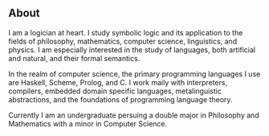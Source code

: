 ## About

I am a logician at heart. I study symbolic logic and its application to the fields of philosophy, 
mathematics, computer science, linguistics, and physics. I am especially interested in the study 
of languages, both artificial and natural, and their formal semantics.

In the realm of computer science, the primary programming languages I use are Haskell, Scheme, 
Prolog, and C. I work maily with interpreters, compilers, embedded domain specific languages, 
metalinguistic abstractions, and the foundations of programming language theory.

Currently I am an undergraduate persuing a double major in Philosophy and Mathematics with a minor in Computer Science.
